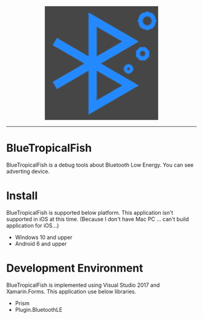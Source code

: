 <div align="center">
  <img src="BlueTropicalFish/BlueTropicalFish.UWP/Assets/Square150x150Logo.scale-200.png" >
</div>

-----------------

# BlueTropicalFish

BlueTropicalFish is a debug tools about Bluetooth Low Energy.
You can see adverting device.

# Install

BlueTropicalFish is supported below platform.
This application isn't supported in iOS at this time.
(Because I don't have Mac PC ... can't build application for iOS...)

- Windows 10 and upper
- Android 6 and upper

# Development Environment

BlueTropicalFish is implemented using Visual Studio 2017 and Xamarin.Forms.
This application use below libraries.

- Prism
- Plugin.BluetoothLE

